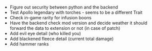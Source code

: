 
* Figure out security between python and the backend
* Test Apollo legendary with torches - seems to be a different Trait
* Check in-game rarity for infusion boons
* Have the backend check mod version and decide weather it should forward the data to extension or not (in case of patch)
* Add evil eye detail (who killed you)
* Add blackened fleece detail (current total damage)
* Add hammer ranks